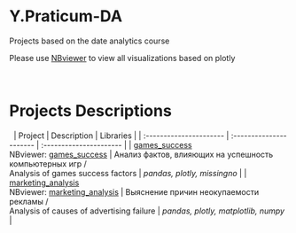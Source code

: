 # Y.Praticum-DA
Projects based on the date analytics course

Please use [NBviewer](https://nbviewer.org/github/im-gary/) to view all visualizations based on plotly

 
# Projects Descriptions
 
| Project | Description | Libraries | 
| :---------------------- | :---------------------- | :---------------------- |
| [games_success](games_success) <br /> NBviewer: [games_success](https://nbviewer.org/github/anait-nik/practicum_DA_projects/blob/main/games_success/games.ipynb?flush_cache=true) | Анализ фактов, влияющих на успешность компьютерных игр  /<br />  Analysis of games success factors | *pandas, plotly, missingno* |
| [marketing_analysis](marketing_analysis) <br /> NBviewer: [marketing_analysis](https://nbviewer.org/github/anait-nik/practicum_DA_projects/blob/main/marketing_analysis/marketing_analysis.ipynb?flush_cache=true) | Выяснение причин неокупаемости рекламы /<br />  Analysis of causes of advertising failure | *pandas, plotly, matplotlib, numpy* |
